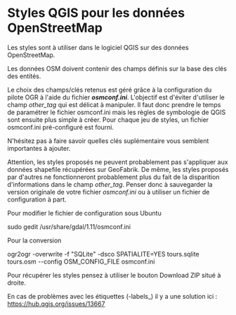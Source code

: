 # Styles QGIS pour les données OpenStreetMap

Les styles sont à utiliser dans le logiciel QGIS sur des données OpenStreetMap.

Les données OSM doivent contenir des champs définis sur la base des clés des entités.

Le choix des champs/clés retenus est géré grâce à la configuration du pilote OGR à l'aide du fichier **_osmconf.ini_**. L'objectif est d'éviter d'utiliser le champ *other_tag* qui est délicat à manipuler. Il faut donc prendre le temps de paramétrer le fichier osmconf.ini mais les règles de symbologie de QGIS sont ensuite plus simple à créer. Pour chaque jeu de styles, un fichier osmconf.ini pré-configuré est fourni.

N'hésitez pas à faire savoir quelles clés suplémentaire vous semblent importantes à ajouter.

Attention, les styles proposés ne peuvent probablement pas s'appliquer aux données shapefile récupérées sur GeoFabrik. De même, les styles proposés par d'autres ne fonctionneront probablement plus du fait de la disparition d'informations dans le champ *other_tag*. Penser donc à sauvegarder la version originale de votre fichier _osmconf.ini_ ou à utiliser un fichier de configuration à part.

Pour modifier le fichier de configuration sous Ubuntu

sudo gedit /usr/share/gdal/1.11/osmconf.ini

Pour la conversion

  ogr2ogr -overwrite -f "SQLite" -dsco SPATIALITE=YES tours.sqlite tours.osm --config OSM_CONFIG_FILE osmconf.ini

Pour récupérer les styles pensez à utiliser le bouton Download ZIP situé à droite.

En cas de problèmes avec les étiquettes (-labels_) il y a une solution ici : https://hub.qgis.org/issues/13667
